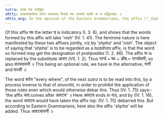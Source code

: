 ```yaml
---
sutra: प्राचां स्फ स्तद्धितः
vRtti: प्राचामाचार्याणां मतेन यञन्तात् स्त्रियां ष्फः प्रत्ययो भवति स च तद्धितसंज्ञः ॥
vRtti_eng: In the opinion of the Eastern Grammarians, the affix \"_shpha_\" is employed after what ends with the affix \"_yan_\", and it is to be regarded as a _Taddhita_ affix.
---
```

Of this affix ष्फ the letter ष् is indicatory (I. 3. 6), and shows that the words formed by this affix will take '_nish_' (IV. 1. 41). The feminine nature is here manifested by these two affixes jointly, viz by '_shpha_' and '_nish_'. The object of saying that '_shpha_' is to be regarded as a _taddhita_ affix, is that the word so formed may get the designation of _pratipadika_ (1. 2. 46). The affix फ is replaced by the substitute आयन (VII. 1. 2). Thus गार्ग्य + ष्फ + ङीष् = गार्ग्यायणी; so also वात्स्यायनी ॥ This being an optional rule, we have in the alternative, गार्गी and वात्सी ॥

The word  सर्वत्र "every where", of the next _sutra_ is to be read into this, by a process inverse to that of _anuvritti_, in order to prohibit the application of those rules even which would otherwise debar this. Thus (IV. 1. 75) says:- 'the affix चाप् comes after आवट्य' ॥ Here आवट्य ends in यञ्, and by (IV. 1. 16), the word आवट्य would have taken the affix nip: (IV. 1. 75) debarred this. But according to Eastern Grammarians, here also the affix '_shpha_' will be added. Thus आवट्यायनी ॥
